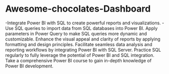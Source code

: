 # Awesome-chocolates-Dashboard

-Integrate Power BI with SQL to create powerful reports and visualizations.
-Use SQL queries to import data from SQL databases into Power BI.
Apply parameters in Power Query to make SQL queries more dynamic and customizable.
Enhance the visual appeal and clarity of reports by applying formatting and design principles.
Facilitate seamless data analysis and reporting workflows by integrating Power BI with SQL Server.
Practice SQL regularly to fully leverage the potential of Power BI and SQL integration.
Take a comprehensive Power BI course to gain in-depth knowledge of Power BI development.
